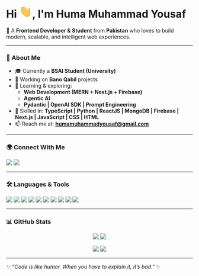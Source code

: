 # Hi <img src="https://raw.githubusercontent.com/ABSphreak/ABSphreak/master/gifs/Hi.gif" width="35px">, I'm **Huma Muhammad Yousaf**  

🚀 A **Frontend Developer & Student** from **Pakistan** who loves to build modern, scalable, and intelligent web experiences.  

---

### 🌟 About Me
- 🎓 Currently a **BSAI Student (University)**  
- 🔭 Working on **Bano Qabil** projects  
- 🌱 Learning & exploring:  
  - **Web Development (MERN + Next.js + Firebase)**  
  - **Agentic AI**  
  - **Pydantic | OpenAI SDK | Prompt Engineering**  
- 💬 Skilled in: **TypeScript | Python | ReactJS | MongoDB | Firebase | Next.js | JavaScript | CSS | HTML**  
- 📫 Reach me at: **humamuhammadyousaf@gmail.com**

---

### 🌍 Connect With Me  
<p align="left">
<a href="https://www.linkedin.com/in/huma-bhatti" target="blank"><img src="https://img.shields.io/badge/LinkedIn-%230077B5.svg?&style=for-the-badge&logo=linkedin&logoColor=white"/></a>
<a href="mailto:humamuhammadyousaf@gmail.com"><img src="https://img.shields.io/badge/Email-D14836?style=for-the-badge&logo=gmail&logoColor=white"/></a>
</p>

---

### 🛠️ Languages & Tools  
<p align="left"> 
  <img src="https://img.shields.io/badge/html5-%23E34F26.svg?&style=for-the-badge&logo=html5&logoColor=white"/>
  <img src="https://img.shields.io/badge/css3-%231572B6.svg?&style=for-the-badge&logo=css3&logoColor=white"/>
  <img src="https://img.shields.io/badge/javascript-%23F7DF1E.svg?&style=for-the-badge&logo=javascript&logoColor=black"/>
  <img src="https://img.shields.io/badge/typescript-%23007ACC.svg?&style=for-the-badge&logo=typescript&logoColor=white"/>
  <img src="https://img.shields.io/badge/react-%2361DAFB.svg?&style=for-the-badge&logo=react&logoColor=black"/>
  <img src="https://img.shields.io/badge/next.js-%23000000.svg?&style=for-the-badge&logo=nextdotjs&logoColor=white"/>
  <img src="https://img.shields.io/badge/python-%233776AB.svg?&style=for-the-badge&logo=python&logoColor=white"/>
  <img src="https://img.shields.io/badge/mongodb-%2347A248.svg?&style=for-the-badge&logo=mongodb&logoColor=white"/>
  <img src="https://img.shields.io/badge/firebase-%23FFCA28.svg?&style=for-the-badge&logo=firebase&logoColor=black"/>
  <img src="https://img.shields.io/badge/git-%23F05032.svg?&style=for-the-badge&logo=git&logoColor=white"/>
</p>

---

### 📊 GitHub Stats  

<p align="center">
  <img src="https://github-readme-stats.vercel.app/api?username=humabhutti05&show_icons=true&theme=radical" height="180em"/>
  <img src="https://github-readme-streak-stats.herokuapp.com/?user=humabhutti05&theme=radical" height="180em"/>
</p>

<p align="center">
  <img src="https://img.shields.io/badge/Profile%20Stats-%F0%9F%93%8A-%2300C853?style=for-the-badge&logo=github&logoColor=white"/>
  <img src="https://img.shields.io/badge/Coding%20Streak-%F0%9F%94%A5-%23FF0055?style=for-the-badge&logo=github&logoColor=white"/>
</p>

---

✨ *“Code is like humor. When you have to explain it, it’s bad.”* ✨  
